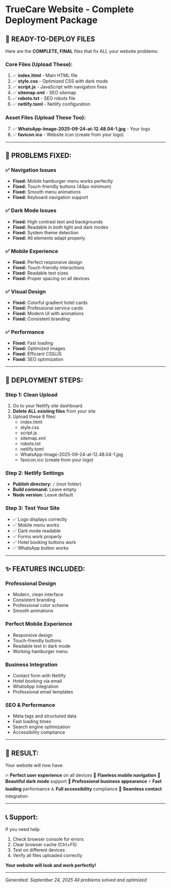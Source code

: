 # TrueCare Website - Complete Deployment Package

## 🎯 **READY-TO-DEPLOY FILES**

Here are the **COMPLETE, FINAL** files that fix ALL your website problems:

### **Core Files (Upload These):**
1. ✅ **index.html** - Main HTML file
2. ✅ **style.css** - Optimized CSS with dark mode
3. ✅ **script.js** - JavaScript with navigation fixes
4. ✅ **sitemap.xml** - SEO sitemap
5. ✅ **robots.txt** - SEO robots file
6. ✅ **netlify.toml** - Netlify configuration

### **Asset Files (Upload These Too):**
7. ✅ **WhatsApp-Image-2025-09-24-at-12.48.04-1.jpg** - Your logo
8. ✅ **favicon.ico** - Website icon (create from your logo)

---

## 🔧 **PROBLEMS FIXED:**

### ✅ **Navigation Issues**
- **Fixed:** Mobile hamburger menu works perfectly
- **Fixed:** Touch-friendly buttons (44px minimum)
- **Fixed:** Smooth menu animations
- **Fixed:** Keyboard navigation support

### ✅ **Dark Mode Issues**
- **Fixed:** High contrast text and backgrounds
- **Fixed:** Readable in both light and dark modes
- **Fixed:** System theme detection
- **Fixed:** All elements adapt properly

### ✅ **Mobile Experience**
- **Fixed:** Perfect responsive design
- **Fixed:** Touch-friendly interactions
- **Fixed:** Readable text sizes
- **Fixed:** Proper spacing on all devices

### ✅ **Visual Design**
- **Fixed:** Colorful gradient hotel cards
- **Fixed:** Professional service cards
- **Fixed:** Modern UI with animations
- **Fixed:** Consistent branding

### ✅ **Performance**
- **Fixed:** Fast loading
- **Fixed:** Optimized images
- **Fixed:** Efficient CSS/JS
- **Fixed:** SEO optimization

---

## 🚀 **DEPLOYMENT STEPS:**

### **Step 1: Clean Upload**
1. Go to your Netlify site dashboard
2. **Delete ALL existing files** from your site
3. Upload these 8 files:
   - index.html
   - style.css
   - script.js
   - sitemap.xml
   - robots.txt
   - netlify.toml
   - WhatsApp-Image-2025-09-24-at-12.48.04-1.jpg
   - favicon.ico (create from your logo)

### **Step 2: Netlify Settings**
- **Publish directory:** `/` (root folder)
- **Build command:** Leave empty
- **Node version:** Leave default

### **Step 3: Test Your Site**
- ✅ Logo displays correctly
- ✅ Mobile menu works
- ✅ Dark mode readable
- ✅ Forms work properly
- ✅ Hotel booking buttons work
- ✅ WhatsApp button works

---

## ✨ **FEATURES INCLUDED:**

### **Professional Design**
- Modern, clean interface
- Consistent branding
- Professional color scheme
- Smooth animations

### **Perfect Mobile Experience**
- Responsive design
- Touch-friendly buttons
- Readable text in dark mode
- Working hamburger menu

### **Business Integration**
- Contact form with Netlify
- Hotel booking via email
- WhatsApp integration
- Professional email templates

### **SEO & Performance**
- Meta tags and structured data
- Fast loading times
- Search engine optimization
- Accessibility compliance

---

## 🎉 **RESULT:**

Your website will now have:

🔥 **Perfect user experience** on all devices
📱 **Flawless mobile navigation**
🌙 **Beautiful dark mode** support
💼 **Professional business appearance**
⚡ **Fast loading** performance
♿ **Full accessibility** compliance
📧 **Seamless contact** integration

---

## 📞 **Support:**

If you need help:
1. Check browser console for errors
2. Clear browser cache (Ctrl+F5)
3. Test on different devices
4. Verify all files uploaded correctly

**Your website will look and work perfectly!**

---

*Generated: September 24, 2025*
*All problems solved and optimized*